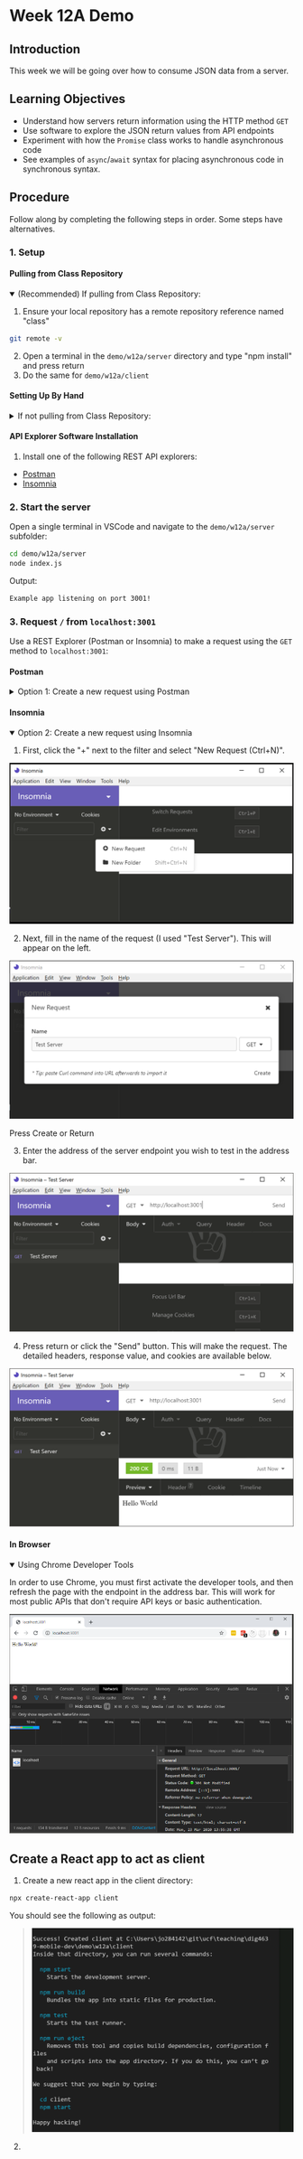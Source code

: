 # Week 12A Demo
## Introduction
This week we will be going over how to consume JSON data from a server.

## Learning Objectives
 - Understand how servers return information using the HTTP method `GET`
 - Use software to explore the JSON return values from API endpoints
 - Experiment with how the `Promise` class works to handle asynchronous code
 - See examples of `async`/`await` syntax for placing asynchronous code in synchronous syntax.
 
## Procedure
Follow along by completing the following steps in order. Some steps have alternatives.

### 1. Setup
#### Pulling from Class Repository
<details open>
  <summary> (Recommended) If pulling from Class Repository:</summary>

  1. Ensure your local repository has a remote repository reference named "class"
  ```bash
  git remote -v
  ```

  2. Open a terminal in the `demo/w12a/server` directory and type "npm install" and press return
  3. Do the same for `demo/w12a/client`
</details>

#### Setting Up By Hand
<details>
  <summary> If not pulling from Class Repository:</summary>

  1. Create a new directory in your repository: demo/w12b
  2. Create a folder named "server"
  3. Open a terminal in that directory and type "npm init" and return
  4. Install express. "npm install express"
  5. Add the following code to the file 

  ```javascript
  // Simple Express Hello World found here: https://expressjs.com/en/starter/hello-world.html
  const express = require('express')
  const app = express()
  const port = 3001

  app.get('/', (req, res) => res.send('Hello World!'))

  app.listen(port, () => console.log(`Example app listening on port ${port}!`))
  ```

  6. Return to the root of w12a, and create a react app in the "client" directory:

  ```bash
  cd ..
  npx create-react-app client
  ```

</details>

#### API Explorer Software Installation
1. Install one of the following REST API explorers:
  - [Postman](https://www.postman.com/product/api-client)
  - [Insomnia](https://insomnia.rest/)

### 2. Start the server
  Open a single terminal in VSCode and navigate to the `demo/w12a/server` subfolder:

  ```bash
  cd demo/w12a/server
  node index.js
  ```

  Output:

  ```bash
  Example app listening on port 3001!
  ``` 

### 3. Request `/` from `localhost:3001`

Use a REST Explorer (Postman or Insomnia) to make a request using the `GET` method  to `localhost:3001`:
#### Postman

<details><summary>Option 1: Create a new request using Postman</summary>

1. Create a basic request. 

![Postman 1](./images/w12a-3a.gif)

2. `GET` is the default request for Postman, so just provide the location of the server:

![Postman 2](./images/w12a-3b.gif)

This way you can see the content (in the form of a string) from our server on port 3001.

</details>

#### Insomnia

<details open><summary>Option 2: Create a new request using Insomnia</summary>

1. First, click the "+" next to the filter and select "New Request (Ctrl+N)".

  ![Insomnia 1](./images/Insomnia-1.PNG)

2. Next, fill in the name of the request (I used "Test Server"). This will appear on the left.

  ![Insomnia 2](./images/Insomnia-2.PNG)

Press Create or Return

3. Enter the address of the server endpoint you wish to test in the address bar. 

  ![Insomnia 3](./images/Insomnia-3.PNG)

4. Press return or click the "Send" button. This will make the request. The detailed headers, response value, and cookies are available below.

  ![Insomnia 4](./images/Insomnia-4.PNG)

</details>

#### In Browser

<details open><summary>Using Chrome Developer Tools</summary>

In order to use Chrome, you must first activate the developer tools, and then refresh the page with the endpoint in the address bar. This will work for most public APIs that don't require API keys or basic authentication.

![Chrome developer tools](./images/Chrome-localhost.PNG)
</details>

## Create a React app to act as client
1. Create a new react app in the client directory:
```bash
npx create-react-app client
```
You should see the following as output:
>
>  ![alt text](./images/npx-post-create-react-app.PNG)

2. 

## 